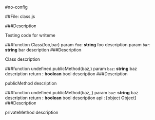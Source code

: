 #no-config

##File: class.js

###Description
<p>Testing code for writeme</p>

###function Class(foo,bar)
param `foo`: **string**   foo description
param `bar`: **string**   bar description
###Description
<p>Class description</p>

###function undefined.publicMethod(baz,)
param `baz`: **string**   baz description
return : **boolean**   bool description
###Description
<p>publicMethod description</p>

###function undefined.publicMethod(baz,,)
param `baz`: **string**   baz description
return : **boolean**   bool description
api :   [object Object]
###Description
<p>privateMethod description</p>




